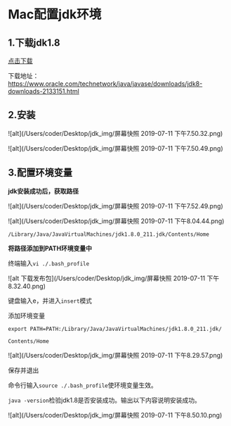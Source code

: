 # Mac配置jdk环境

## 1.下载jdk1.8

[点击下载](https://www.oracle.com/technetwork/java/javase/downloads/jdk8-downloads-2133151.html)

下载地址：https://www.oracle.com/technetwork/java/javase/downloads/jdk8-downloads-2133151.html

## 2.安装

![alt](/Users/coder/Desktop/jdk_img/屏幕快照 2019-07-11 下午7.50.32.png)

![alt](/Users/coder/Desktop/jdk_img/屏幕快照 2019-07-11 下午7.50.49.png)

## 3.配置环境变量

__jdk安装成功后，获取路径__

![alt](/Users/coder/Desktop/jdk_img/屏幕快照 2019-07-11 下午7.52.49.png)



![alt](/Users/coder/Desktop/jdk_img/屏幕快照 2019-07-11 下午8.04.44.png)

`/Library/Java/JavaVirtualMachines/jdk1.8.0_211.jdk/Contents/Home`

__将路径添加到PATH环境变量中__

终端输入`vi ./.bash_profile`

![alt 下载发布包](/Users/coder/Desktop/jdk_img/屏幕快照 2019-07-11 下午8.32.40.png)

键盘输入e，并进入`insert`模式

添加环境变量

`export PATH=PATH:/Library/Java/JavaVirtualMachines/jdk1.8.0_211.jdk/`

`Contents/Home`

![alt](/Users/coder/Desktop/jdk_img/屏幕快照 2019-07-11 下午8.29.57.png)

保存并退出

命令行输入`source ./.bash_profile`使环境变量生效。

`java -version`检验jdk1.8是否安装成功。输出以下内容说明安装成功。

![alt](/Users/coder/Desktop/jdk_img/屏幕快照 2019-07-11 下午8.50.10.png)